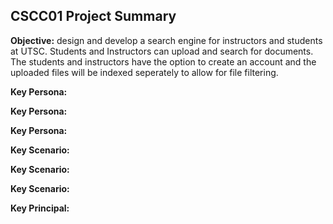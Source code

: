 ## CSCC01 Project Summary

**Objective:** design and develop a search engine for instructors and students at UTSC. Students and Instructors can upload and search for documents. The students and instructors have the option to create an account and the uploaded files will be indexed seperately to allow for file filtering.


**Key Persona:**

**Key Persona:**

**Key Persona:**

**Key Scenario:**

**Key Scenario:** 

**Key Scenario:** 

**Key Principal:** 